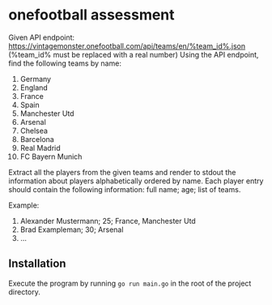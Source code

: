 # onefootball assessment
Given API endpoint: https://vintagemonster.onefootball.com/api/teams/en/%team_id%.json (%team_id% must be replaced with a real number)
Using the API endpoint, find the following teams by name:
1. Germany
2. England
3. France
4. Spain
5. Manchester Utd
6. Arsenal
7. Chelsea
8. Barcelona
9. Real Madrid
10. FC Bayern Munich


Extract all the players from the given teams and render to stdout the information about players alphabetically ordered by name.
Each player entry should contain the following information: full name; age; list of teams.

Example:
1. Alexander Mustermann; 25; France, Manchester Utd
2. Brad Exampleman; 30; Arsenal
3. ...

## Installation
Execute the program by running `go run main.go` in the root of the project directory.